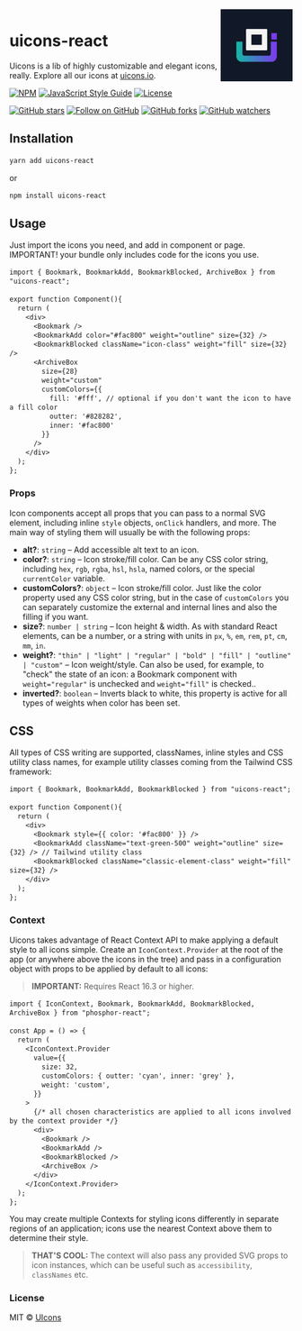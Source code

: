 <img src="/public/media/uicons-logo-readme.png" width="128" align="right" />

# uicons-react

Uicons is a lib of highly customizable and elegant icons, really. Explore all our icons at [uicons.io](https://uicons.io).

[![NPM](https://img.shields.io/npm/v/uicons-react.svg?style=flat-square)](https://www.npmjs.com/package/uicons-react) [![JavaScript Style Guide](https://img.shields.io/badge/code_style-standard-yellow.svg?style=flat-square)](https://standardjs.com) [![License](https://img.shields.io/npm/l/uicons-react?style=flat-square)](https://github.com/u-icons/react/blob/main/LICENSE)

[![GitHub stars](https://img.shields.io/github/stars/u-icons/react?color=%237C3AED&style=flat-square)](https://github.com/u-icons/react)
[![Follow on GitHub](https://img.shields.io/github/followers/u-icons?color=%237C3AED&style=flat-square)](https://github.com/u-icons)
[![GitHub forks](https://img.shields.io/github/forks/u-icons/react?color=%2314B8A6&style=flat-square)](https://github.com/u-icons/react/fork)
[![GitHub watchers](https://img.shields.io/github/watchers/u-icons/react?color=%2314B8A6&style=flat-square)](https://github.com/u-icons/react)

## Installation

```bash
yarn add uicons-react
```

or

```bash
npm install uicons-react
```

## Usage

Just import the icons you need, and add in component or page. IMPORTANT! your bundle only includes code for the icons you use.

```tsx
import { Bookmark, BookmarkAdd, BookmarkBlocked, ArchiveBox } from "uicons-react";

export function Component(){
  return (
    <div>
      <Bookmark />
      <BookmarkAdd color="#fac800" weight="outline" size={32} />
      <BookmarkBlocked className="icon-class" weight="fill" size={32} />
      <ArchiveBox
        size={28}
        weight="custom"
        customColors={{
          fill: '#fff', // optional if you don't want the icon to have a fill color
          outter: '#828282',
          inner: '#fac800'
        }}
      />
    </div>
  );
};
```
### Props

Icon components accept all props that you can pass to a normal SVG element, including inline `style` objects, `onClick` handlers, and more. The main way of styling them will usually be with the following props:

- **alt?**: `string` – Add accessible alt text to an icon.
- **color?**: `string` – Icon stroke/fill color. Can be any CSS color string, including `hex`, `rgb`, `rgba`, `hsl`, `hsla`, named colors, or the special `currentColor` variable.
- **customColors?**: `object` – Icon stroke/fill color. Just like the color property used any CSS color string, but in the case of `customColors` you can separately customize the external and internal lines and also the filling if you want.
- **size?**: `number | string` – Icon height & width. As with standard React elements, can be a number, or a string with units in `px`, `%`, `em`, `rem`, `pt`, `cm`, `mm`, `in`.
- **weight?**: `"thin" | "light" | "regular" | "bold" | "fill" | "outline" | "custom"` – Icon weight/style. Can also be used, for example, to "check" the state of an icon: a Bookmark component with `weight="regular"` is unchecked and `weight="fill"` is checked..
- **inverted?**: `boolean` – Inverts black to white, this property is active for all types of weights when color has been set.

## CSS

All types of CSS writing are supported, classNames, inline styles and CSS utility class names, for example utility classes coming from the Tailwind CSS framework:

```tsx
import { Bookmark, BookmarkAdd, BookmarkBlocked } from "uicons-react";

export function Component(){
  return (
    <div>
      <Bookmark style={{ color: '#fac800' }} />
      <BookmarkAdd className="text-green-500" weight="outline" size={32} /> // Tailwind utility class
      <BookmarkBlocked className="classic-element-class" weight="fill" size={32} />
    </div>
  );
};
```
### Context

Uicons takes advantage of React Context API to make applying a default style to all icons simple. Create an `IconContext.Provider` at the root of the app (or anywhere above the icons in the tree) and pass in a configuration object with props to be applied by default to all icons:

> **IMPORTANT:** Requires React 16.3 or higher.

```tsx
import { IconContext, Bookmark, BookmarkAdd, BookmarkBlocked, ArchiveBox } from "phosphor-react";

const App = () => {
  return (
    <IconContext.Provider
      value={{
        size: 32,
        customColors: { outter: 'cyan', inner: 'grey' },
        weight: 'custom',
      }}
    >
      {/* all chosen characteristics are applied to all icons involved by the context provider */}
      <div>
        <Bookmark />
        <BookmarkAdd />
        <BookmarkBlocked />
        <ArchiveBox />
      </div>
    </IconContext.Provider>
  );
};
```

You may create multiple Contexts for styling icons differently in separate regions of an application; icons use the nearest Context above them to determine their style.

> **THAT'S COOL:** The context will also pass any provided SVG props to icon instances, which can be useful such as `accessibility`, `classNames` etc.

### License

MIT © [UIcons](https://github.com/u-icons)